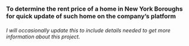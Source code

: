 ### To determine the rent price of a home in New York Boroughs for quick update of such home on the company’s platform
###### I will occasionally update this to include details needed to get more information about this project.
